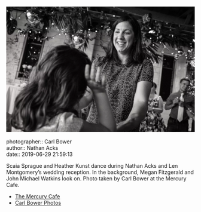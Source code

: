 ![Scaia Sprague and Heather Kunst dance](assets/2019-06-29-set-4-the-dance-66.webp)

photographer:: Carl Bower  
author:: Nathan Acks  
date:: 2019-06-29 21:59:13

Scaia Sprague and Heather Kunst dance during Nathan Acks and Len Montgomery’s wedding reception. In the background, Megan Fitzgerald and John Michael Watkins look on. Photo taken by Carl Bower at the Mercury Cafe.

* [The Mercury Cafe](http://mercurycafe.com)
* [Carl Bower Photos](https://carlbowerphotos.com)
